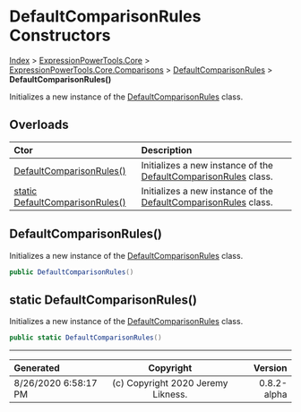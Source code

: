 ﻿# DefaultComparisonRules Constructors

[Index](../index.md) > [ExpressionPowerTools.Core](ExpressionPowerTools.Core.a.md) > [ExpressionPowerTools.Core.Comparisons](ExpressionPowerTools.Core.Comparisons.n.md) > [DefaultComparisonRules](ExpressionPowerTools.Core.Comparisons.DefaultComparisonRules.cs.md) > **DefaultComparisonRules()**

Initializes a new instance of the [DefaultComparisonRules](ExpressionPowerTools.Core.Comparisons.DefaultComparisonRules.cs.md) class.

## Overloads

| Ctor | Description |
| :-- | :-- |
| [DefaultComparisonRules()](#defaultcomparisonrules) | Initializes a new instance of the [DefaultComparisonRules](ExpressionPowerTools.Core.Comparisons.DefaultComparisonRules.cs.md) class. |
| [static DefaultComparisonRules()](#static-defaultcomparisonrules) | Initializes a new instance of the [DefaultComparisonRules](ExpressionPowerTools.Core.Comparisons.DefaultComparisonRules.cs.md) class. |

## DefaultComparisonRules()

Initializes a new instance of the [DefaultComparisonRules](ExpressionPowerTools.Core.Comparisons.DefaultComparisonRules.cs.md) class.

```csharp
public DefaultComparisonRules()
```



## static DefaultComparisonRules()

Initializes a new instance of the [DefaultComparisonRules](ExpressionPowerTools.Core.Comparisons.DefaultComparisonRules.cs.md) class.

```csharp
public static DefaultComparisonRules()
```



---

| Generated | Copyright | Version |
| :-- | :-: | --: |
| 8/26/2020 6:58:17 PM | (c) Copyright 2020 Jeremy Likness. | 0.8.2-alpha |

